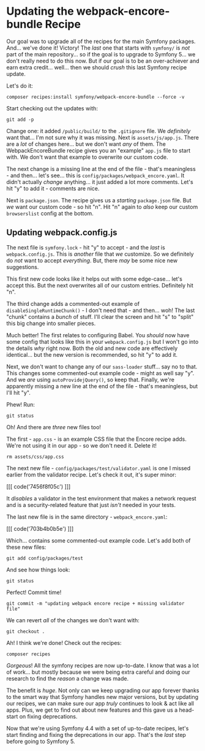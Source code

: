 # Updating the webpack-encore-bundle Recipe

Our goal was to upgrade all of the recipes for the main Symfony packages. And...
we've done it! Victory! The *last* one that starts with `symfony/` is *not* part
of the main repository... so if the goal is to upgrade to Symfony 5... we don't
really need to do this now. But if our goal is to be an over-achiever and earn
extra credit... well... then we should *crush* this last Symfony recipe update.

Let's do it:

```terminal
composer recipes:install symfony/webpack-encore-bundle --force -v
```

Start checking out the updates with:

```terminal
git add -p
```

Change one: it added `/public/build/` to the `.gitignore` file. We *definitely*
want that... I'm not sure why it was missing. Next is `assets/js/app.js`. There
are a *lot* of changes here... but we don't want *any* of them. The
WebpackEncoreBundle recipe gives you an "example" `app.js` file to start with.
We don't want that example to overwrite our custom code.

The next change is a missing line at the end of the file - that's meaningless -
and then... let's see... this is `config/packages/webpack_encore.yaml`. It didn't
actually *change* anything... it just added a lot more comments. Let's hit "y"
to add it - comments are nice.

Next is `package.json`. The recipe gives us a *starting* `package.json` file.
But *we* want our custom code - so hit "n". Hit "n" again to *also* keep our custom
`browserslist` config at the bottom.

## Updating webpack.config.js

The next file is `symfony.lock` - hit "y" to accept - and the *last* is
`webpack.config.js`. This is *another* file that *we* customize. So we definitely
do *not* want to accept *everything*. But, there *may* be some nice new suggestions.

This first new code looks like it helps out with some edge-case... let's accept
this. But the next overwrites all of our custom entries. Definitely hit "n".

The third change adds a commented-out example of `disableSingleRuntimeChunk()` -
I don't need that - and then... woh! The last "chunk" contains a *bunch* of stuff.
I'll clear the screen and hit "s" to "split" this big change into smaller pieces.

Much better! The first relates to configuring Babel. You *should* now have some
config that looks like this in your `webpack.config.js` but I won't go into the
details *why* right now. Both the old and new code are effectively identical...
but the new version is recommended, so hit "y" to add it.

Next, we don't want to change any of our `sass-loader` stuff... say no to that.
This changes some commented-out example code - might as well say "y". And we
*are* using `autoProvidejQuery()`, so keep that. Finally, we're apparently missing
a new line at the end of the file - that's meaningless, but I'll hit "y".

Phew! Run:

```terminal
git status
```

Oh! And there are *three* new files too!

The first - `app.css` - is an example CSS file that the Encore recipe adds.
We're not using it in our app - so we don't need it. Delete it!

```terminal
rm assets/css/app.css
```

The next new file - `config/packages/test/validator.yaml` is one I missed earlier from
the validator recipe. Let's check it out, it's super minor:

[[[ code('7456f8f05c') ]]]

It *disables* a validator in the test environment that makes a network request
and is a security-related feature that just *isn't* needed in your tests.

The last new file is in the same directory - `webpack_encore.yaml`:

[[[ code('703b4b0b5e') ]]]

Which... contains some commented-out example code. Let's add both of these new files:

```terminal
git add config/packages/test
```

And see how things look:

```terminal
git status
```

Perfect! Commit time!

```terminal
git commit -m "updating webpack encore recipe + missing validator file"
```

We can revert *all* of the changes we don't want with:

```terminal
git checkout .
```

Ah! I think we're done! Check out the recipes:

```terminal
composer recipes
```

*Gorgeous*! All the symfony recipes are now up-to-date. I know that was a lot of
work... but mostly because we were being extra careful and doing our research
to find the *reason* a change was made.

The benefit is *huge*. Not only can we keep upgrading our app forever thanks to
the smart way that Symfony handles new major versions, but by updating our recipes,
we can make sure our app *truly* continues to look & act like all apps. Plus,
we get to find out about new features and this gave us a head-start on fixing
deprecations.

Now that we're using Symfony 4.4 with a set of up-to-date recipes, let's start
finding and fixing the deprecations in our app. That's the *last* step before
going to Symfony 5.
